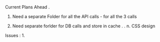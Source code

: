 Current Plans Ahead .
1. Need a separate Folder for all the API calls - 
    for all the 3 calls 

2. Need separate forlder for DB calls and store in cache
.
.
n. CSS design




Issues :
1. 















